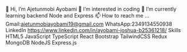 👋 Hi, I’m Ajetunmobi Ayobami
👀 I’m interested in coding
🌱 I’m currently learning backend Node and Express
📫 How to reach me ...
Gmail:ajetunmobiayobami19@gmail.com
WhatsApp:2349134550938
LinkedIn https://www.linkedin.com/in/ayobami-joshua-b25361218/
Skills
HTML5 JavaScript TypeScript React Bootstrap TailwindCSS Redux MongoDB NodeJS Express.js
